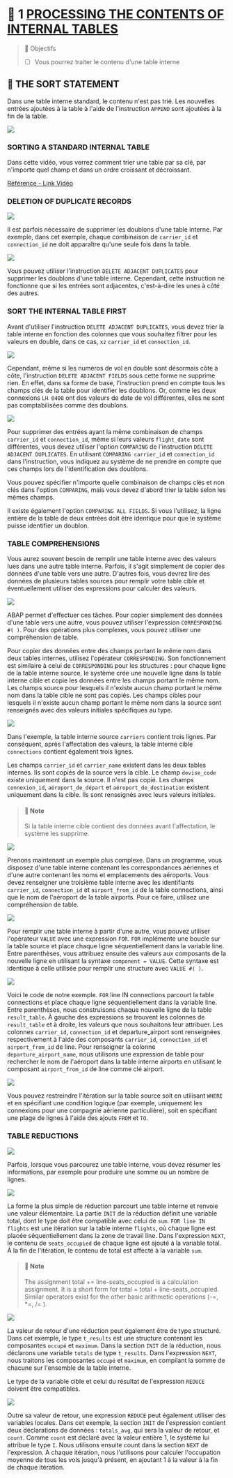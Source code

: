 # 🌸 1 [PROCESSING THE CONTENTS OF INTERNAL TABLES](https://learning.sap.com/learning-journeys/acquire-core-abap-skills/processing-the-contents-of-internal-tables_b69864af-3b88-4887-83c8-7ac6701add94?userlogin=true)

> 🌺 Objectifs
>
> - [ ] Vous pourrez traiter le contenu d'une table interne

## 🌸 THE SORT STATEMENT

Dans une table interne standard, le contenu n'est pas trié. Les nouvelles entrées ajoutées à la table à l'aide de l'instruction `APPEND` sont ajoutées à la fin de la table.

![](./assets/01_Sorting_itabs_001.png)

### SORTING A STANDARD INTERNAL TABLE

Dans cette vidéo, vous verrez comment trier une table par sa clé, par n'importe quel champ et dans un ordre croissant et décroissant.

[Référence - Link Vidéo](https://learning.sap.com/learning-journeys/acquire-core-abap-skills/processing-the-contents-of-internal-tables_b69864af-3b88-4887-83c8-7ac6701add94?userlogin=true)

### DELETION OF DUPLICATE RECORDS

![](./assets/02_DeletingDuplicates_001.png)

Il est parfois nécessaire de supprimer les doublons d'une table interne. Par exemple, dans cet exemple, chaque combinaison de `carrier_id` et `connection_id` ne doit apparaître qu'une seule fois dans la table.

![](./assets/02_DeletingDuplicates_002.png)

Vous pouvez utiliser l'instruction `DELETE ADJACENT DUPLICATES` pour supprimer les doublons d'une table interne. Cependant, cette instruction ne fonctionne que si les entrées sont adjacentes, c'est-à-dire les unes à côté des autres.

### SORT THE INTERNAL TABLE FIRST

Avant d'utiliser l'instruction `DELETE ADJACENT DUPLICATES`, vous devez trier la table interne en fonction des colonnes que vous souhaitez filtrer pour les valeurs en double, dans ce cas, `xz` `carrier_id` et `connection_id`.

![](./assets/02_DeletingDuplicates_003.png)

Cependant, même si les numéros de vol en double sont désormais côte à côte, l'instruction `DELETE ADJACENT FIELDS` sous cette forme ne supprime rien. En effet, dans sa forme de base, l'instruction prend en compte tous les champs clés de la table pour identifier les doublons. Or, comme les deux connexions `LH 0400` ont des valeurs de date de vol différentes, elles ne sont pas comptabilisées comme des doublons.

![](./assets/02_DeletingDuplicates_004.png)

Pour supprimer des entrées ayant la même combinaison de champs `carrier_id` et `connection_id`, même si leurs valeurs `flight_date` sont différentes, vous devez utiliser l'option `COMPARING` de l'instruction `DELETE ADJACENT DUPLICATES`. En utilisant `COMPARING carrier_id` et `connection_id` dans l'instruction, vous indiquez au système de ne prendre en compte que ces champs lors de l'identification des doublons.

Vous pouvez spécifier n'importe quelle combinaison de champs clés et non clés dans l'option `COMPARING`, mais vous devez d'abord trier la table selon les mêmes champs.

Il existe également l'option `COMPARING ALL FIELDS`. Si vous l'utilisez, la ligne entière de la table de deux entrées doit être identique pour que le système puisse identifier un doublon.

### TABLE COMPREHENSIONS

Vous aurez souvent besoin de remplir une table interne avec des valeurs lues dans une autre table interne. Parfois, il s'agit simplement de copier des données d'une table vers une autre. D'autres fois, vous devrez lire des données de plusieurs tables sources pour remplir votre table cible et éventuellement utiliser des expressions pour calculer des valeurs.

![](./assets/03_Comprehensions_001.png)

ABAP permet d'effectuer ces tâches. Pour copier simplement des données d'une table vers une autre, vous pouvez utiliser l'expression `CORRESPONDING #( )`. Pour des opérations plus complexes, vous pouvez utiliser une compréhension de table.

Pour copier des données entre des champs portant le même nom dans deux tables internes, utilisez l'opérateur `CORRESPONDING`. Son fonctionnement est similaire à celui de `CORRESPONDING` pour les structures : pour chaque ligne de la table interne source, le système crée une nouvelle ligne dans la table interne cible et copie les données entre les champs portant le même nom. Les champs source pour lesquels il n'existe aucun champ portant le même nom dans la table cible ne sont pas copiés. Les champs cibles pour lesquels il n'existe aucun champ portant le même nom dans la source sont renseignés avec des valeurs initiales spécifiques au type.

![](./assets/03_Comprehensions_002.png)

Dans l'exemple, la table interne source `carriers` contient trois lignes. Par conséquent, après l'affectation des valeurs, la table interne cible `connections` contient également trois lignes.

Les champs `carrier_id` et `carrier_name` existent dans les deux tables internes. Ils sont copiés de la source vers la cible. Le champ `devise_code` existe uniquement dans la source. Il n'est pas copié. Les champs `connexion_id`, `aéroport_de_départ` et `aéroport_de_destination` existent uniquement dans la cible. Ils sont renseignés avec leurs valeurs initiales.

> #### 🍧 Note
>
> Si la table interne cible contient des données avant l'affectation, le système les supprime.

![](./assets/03_Comprehensions_003.png)

Prenons maintenant un exemple plus complexe. Dans un programme, vous disposez d'une table interne contenant les correspondances aériennes et d'une autre contenant les noms et emplacements des aéroports. Vous devez renseigner une troisième table interne avec les identifiants `carrier_id`, `connection_id` et `airport_from_id` de la table connections, ainsi que le nom de l'aéroport de la table airports. Pour ce faire, utilisez une compréhension de table.

![](./assets/03_Comprehensions_004.png)

Pour remplir une table interne à partir d'une autre, vous pouvez utiliser l'opérateur `VALUE` avec une expression `FOR`. `FOR` implémente une boucle sur la table source et place chaque ligne séquentiellement dans la variable line. Entre parenthèses, vous attribuez ensuite des valeurs aux composants de la nouvelle ligne en utilisant la syntaxe `component = VALUE`. Cette syntaxe est identique à celle utilisée pour remplir une structure avec `VALUE #( )`.

![](./assets/03_Comprehensions_005.png)

Voici le code de notre exemple. `FOR` line IN connections parcourt la table connections et place chaque ligne séquentiellement dans la variable line. Entre parenthèses, nous construisons chaque nouvelle ligne de la table `result_table`. À gauche des expressions se trouvent les colonnes de `result_table` et à droite, les valeurs que nous souhaitons leur attribuer. Les colonnes `carrier_id`, `connection_id` et departure_airport sont renseignées respectivement à l'aide des composants `carrier_id`, `connection_id` et `airport_from_id` de line. Pour renseigner la colonne `departure_airport_name`, nous utilisons une expression de table pour rechercher le nom de l'aéroport dans la table interne airports en utilisant le composant `airport_from_id` de line comme clé airport.

![](./assets/03_Comprehensions_006.png)

Vous pouvez restreindre l'itération sur la table source soit en utilisant `WHERE` et en spécifiant une condition logique (par exemple, uniquement les connexions pour une compagnie aérienne particulière), soit en spécifiant une plage de lignes à l'aide des ajouts `FROM` et `TO`.

### TABLE REDUCTIONS

![](./assets/04_Reductions_001.png)

Parfois, lorsque vous parcourez une table interne, vous devez résumer les informations, par exemple pour produire une somme ou un nombre de lignes.

![](./assets/04_Reductions_002.png)

La forme la plus simple de réduction parcourt une table interne et renvoie une valeur élémentaire. La partie `INIT` de la réduction définit une variable total, dont le type doit être compatible avec celui de `sum`. `FOR line IN flights` est une itération sur la table interne `flights`, où chaque ligne est placée séquentiellement dans la zone de travail line. Dans l'expression `NEXT`, le contenu de `seats_occupied` de chaque ligne est ajouté à la variable total. À la fin de l'itération, le contenu de total est affecté à la variable `sum`.

> #### 🍧 Note
>
> The assignment total += line-seats_occupied is a calculation assignment. It is a short form for total = total + line-seats_occupied. Similar operators exist for the other basic arithmetic operations (-=, \*=, /= ).

![](./assets/04_Reductions_003.png)

La valeur de retour d'une réduction peut également être de type structuré. Dans cet exemple, le type `t_results` est une structure contenant les composantes `occupé` et `maximum`. Dans la section `INIT` de la réduction, nous déclarons une variable `totals` de type `t_results`. Dans l'expression `NEXT`, nous traitons les composantes `occupé` et `maximum`, en compilant la somme de chacune sur l'ensemble de la table interne.

Le type de la variable cible et celui du résultat de l'expression `REDUCE` doivent être compatibles.

![](./assets/04_Reductions_004.png)

Outre sa valeur de retour, une expression `REDUCE` peut également utiliser des variables locales. Dans cet exemple, la section `INIT` de l'expression contient deux déclarations de données : `totals_avg`, qui sera la valeur de retour, et `count`. Comme `count` est déclaré avec la valeur entière 1, le système lui attribue le type `I`. Nous utilisons ensuite count dans la section `NEXT` de l'expression. À chaque itération, nous l'utilisons pour calculer l'occupation moyenne de tous les vols jusqu'à présent, en ajoutant 1 à la valeur à la fin de chaque itération.

